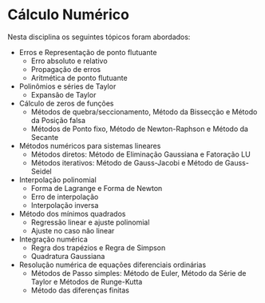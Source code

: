 # Cálculo Numérico

Nesta disciplina os seguintes tópicos foram abordados:

- Erros e Representação de ponto flutuante
  - Erro absoluto e relativo
  - Propagação de erros
  - Aritmética de ponto flutuante
- Polinômios e séries de Taylor
  - Expansão de Taylor
- Cálculo de zeros de funções
  - Métodos de quebra/seccionamento, Método da Bissecção e Método da Posição falsa
  - Métodos de Ponto fixo, Método de Newton-Raphson e Método da Secante
- Métodos numéricos para sistemas lineares
  - Métodos diretos: Método de Eliminação Gaussiana e Fatoração LU
  - Métodos iterativos: Método de  Gauss-Jacobi e Método de Gauss-Seidel
- Interpolação polinomial
  - Forma de Lagrange e Forma de Newton
  - Erro de interpolação
  - Interpolação inversa
- Método dos mínimos quadrados
  - Regressão linear e ajuste polinomial
  - Ajuste no caso não linear
- Integração numérica
  - Regra dos trapézios e Regra de Simpson
  - Quadratura Gaussiana
- Resolução numérica de equações diferenciais ordinárias
  - Métodos de Passo simples: Método de Euler, Método da Série de Taylor e Métodos de Runge-Kutta
  - Método das diferenças finitas
